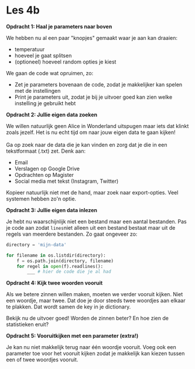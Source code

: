 # Les 4b

**Opdracht 1: Haal je parameters naar boven**

We hebben nu al een paar "knopjes" gemaakt waar je aan kan draaien:

* temperatuur
* hoeveel je gaat splitsen
* (optioneel) hoeveel random opties je kiest&#x20;

We gaan de code wat opruimen, zo:

* Zet je parameters bovenaan de code, zodat je makkelijker kan spelen met de instellingen
* Print je parameters uit, zodat je bij je uitvoer goed kan zien welke instelling je gebruikt hebt

**Opdracht 2: Jullie eigen data zoeken**

We willen natuurlijk geen Alice in Wonderland uitspugen maar iets dat klinkt zoals jezelf. Het is nu echt tijd om naar jouw eigen data te gaan kijken!\
\
Ga op zoek naar de data die je kan vinden en zorg dat je die in een tekstformaat (.txt) zet. Denk aan:

* Email
* Verslagen op Google Drive
* Opdrachten op Magister
* Social media met tekst (Instagram, Twitter)

Kopieer natuurlijk niet met de hand, maar zoek naar export-opties. Veel systemen hebben zo'n optie.&#x20;

**Opdracht 3: Jullie eigen data inlezen**

Je hebt nu waarschijnlijk niet een bestand maar een aantal bestanden. Pas je code aan zodat `lines`niet alleen uit een bestand bestaat maar uit de regels van meerdere bestanden. Zo gaat ongeveer zo:

```python
directory = 'mijn-data'

for filename in os.listdir(directory):
    f = os.path.join(directory, filename)
    for regel in open(f).readlines():
        ___ # hier de code die je al had
```

**Opdracht 4: Kijk twee woorden vooruit**

Als we betere zinnen willen maken, moeten we verder vooruit kijken. Niet een woordje, maar twee. Dat doe je door steeds twee woordjes aan elkaar te plakken. Dat wordt samen de key in je dictionary.

Bekijk nu de uitvoer goed! Worden de zinnen beter? En hoe zien de statistieken eruit?

**Opdracht 5: Vooruitkijken met een parameter (extra!)**

Je kan nu niet makkelijk terug naar één woordje vooruit. Voeg ook een parameter toe voor het vooruit kijken zodat je makkelijk kan kiezen tussen een of twee woordjes vooruit.
